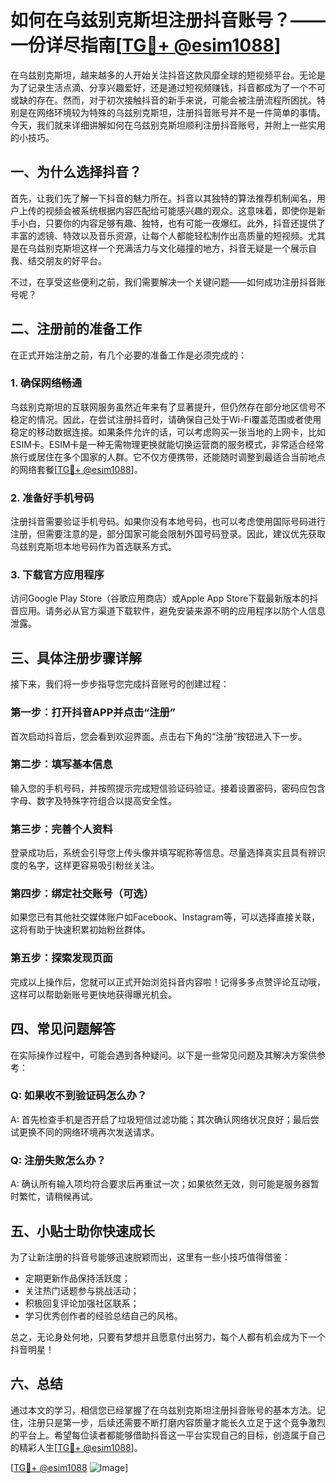 # 如何在乌兹别克斯坦注册抖音账号？——一份详尽指南[[TG💪+ @esim1088](https://t.me/s/esim1088)]

在乌兹别克斯坦，越来越多的人开始关注抖音这款风靡全球的短视频平台。无论是为了记录生活点滴、分享兴趣爱好，还是通过短视频赚钱，抖音都成为了一个不可或缺的存在。然而，对于初次接触抖音的新手来说，可能会被注册流程所困扰。特别是在网络环境较为特殊的乌兹别克斯坦，注册抖音账号并不是一件简单的事情。今天，我们就来详细讲解如何在乌兹别克斯坦顺利注册抖音账号，并附上一些实用的小技巧。

## 一、为什么选择抖音？

首先，让我们先了解一下抖音的魅力所在。抖音以其独特的算法推荐机制闻名，用户上传的视频会被系统根据内容匹配给可能感兴趣的观众。这意味着，即使你是新手小白，只要你的内容足够有趣、独特，也有可能一夜爆红。此外，抖音还提供了丰富的滤镜、特效以及音乐资源，让每个人都能轻松制作出高质量的短视频。尤其是在乌兹别克斯坦这样一个充满活力与文化碰撞的地方，抖音无疑是一个展示自我、结交朋友的好平台。

不过，在享受这些便利之前，我们需要解决一个关键问题——如何成功注册抖音账号呢？

## 二、注册前的准备工作

在正式开始注册之前，有几个必要的准备工作是必须完成的：

### 1. 确保网络畅通
乌兹别克斯坦的互联网服务虽然近年来有了显著提升，但仍然存在部分地区信号不稳定的情况。因此，在尝试注册抖音时，请确保自己处于Wi-Fi覆盖范围或者使用稳定的移动数据连接。如果条件允许的话，可以考虑购买一张当地的上网卡，比如ESIM卡。ESIM卡是一种无需物理更换就能切换运营商的服务模式，非常适合经常旅行或居住在多个国家的人群。它不仅方便携带，还能随时调整到最适合当前地点的网络套餐[[TG💪+ @esim1088](https://t.me/s/esim1088)]。

### 2. 准备好手机号码
注册抖音需要验证手机号码。如果你没有本地号码，也可以考虑使用国际号码进行注册，但需要注意的是，部分国家可能会限制外国号码登录。因此，建议优先获取乌兹别克斯坦本地号码作为首选联系方式。

### 3. 下载官方应用程序
访问Google Play Store（谷歌应用商店）或Apple App Store下载最新版本的抖音应用。请务必从官方渠道下载软件，避免安装来源不明的应用程序以防个人信息泄露。

## 三、具体注册步骤详解

接下来，我们将一步步指导您完成抖音账号的创建过程：

### 第一步：打开抖音APP并点击“注册”
首次启动抖音后，您会看到欢迎界面。点击右下角的“注册”按钮进入下一步。

### 第二步：填写基本信息
输入您的手机号码，并按照提示完成短信验证码验证。接着设置密码，密码应包含字母、数字及特殊字符组合以提高安全性。

### 第三步：完善个人资料
登录成功后，系统会引导您上传头像并填写昵称等信息。尽量选择真实且具有辨识度的名字，这样更容易吸引粉丝关注。

### 第四步：绑定社交账号（可选）
如果您已有其他社交媒体账户如Facebook、Instagram等，可以选择直接关联，这将有助于快速积累初始粉丝群体。

### 第五步：探索发现页面
完成以上操作后，您就可以正式开始浏览抖音内容啦！记得多多点赞评论互动哦，这样可以帮助新账号更快地获得曝光机会。

## 四、常见问题解答

在实际操作过程中，可能会遇到各种疑问。以下是一些常见问题及其解决方案供参考：

### Q: 如果收不到验证码怎么办？
A: 首先检查手机是否开启了垃圾短信过滤功能；其次确认网络状况良好；最后尝试更换不同的网络环境再次发送请求。

### Q: 注册失败怎么办？
A: 确认所有输入项均符合要求后再重试一次；如果依然无效，则可能是服务器暂时繁忙，请稍候再试。

## 五、小贴士助你快速成长

为了让新注册的抖音号能够迅速脱颖而出，这里有一些小技巧值得借鉴：
- 定期更新作品保持活跃度；
- 关注热门话题参与挑战活动；
- 积极回复评论加强社区联系；
- 学习优秀创作者的经验总结自己的风格。

总之，无论身处何地，只要有梦想并且愿意付出努力，每个人都有机会成为下一个抖音明星！

## 六、总结

通过本文的学习，相信您已经掌握了在乌兹别克斯坦注册抖音账号的基本方法。记住，注册只是第一步，后续还需要不断打磨内容质量才能长久立足于这个竞争激烈的平台上。希望每位读者都能够借助抖音这一平台实现自己的目标，创造属于自己的精彩人生[[TG💪+ @esim1088](https://t.me/s/esim1088)]。

[[TG💪+ @esim1088](https://t.me/s/esim1088) ![Image](https://i.postimg.cc/4NQfJmqS/Snipaste-2025-05-13-00-14-12.png)]